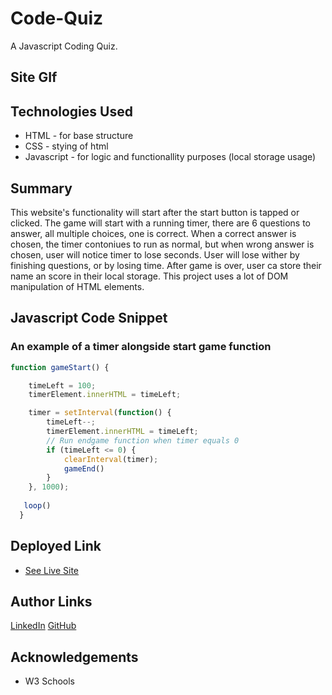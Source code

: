 # Code-Quiz
A Javascript Coding Quiz.

## Site GIf


## Technologies Used
- HTML - for base structure
- CSS - stying of html
- Javascript - for logic and functionallity purposes (local storage usage)

## Summary 
This website's functionality will start after the start button is tapped or clicked. The game will start with a running timer, there are 6 questions to answer, all multiple choices, one is correct. When a correct answer is chosen, the timer contoniues to run as normal, but when wrong answer is chosen, user will notice timer to lose seconds. User will lose wither by finishing questions, or by losing time. After game is over, user ca store their name an score in their local storage. This project uses a lot of DOM manipulation of HTML elements. 

## Javascript Code Snippet

### An example of a timer alongside start game function
```javascript
function gameStart() {

    timeLeft = 100;
    timerElement.innerHTML = timeLeft;

    timer = setInterval(function() {
        timeLeft--;
        timerElement.innerHTML = timeLeft;
        // Run endgame function when timer equals 0
        if (timeLeft <= 0) {
            clearInterval(timer);
            gameEnd() 
        }
    }, 1000);
  
   loop()
  }

```

## Deployed Link

* [See Live Site](https://mehdisafari77.github.io/Code-Quiz//)

## Author Links
[LinkedIn](https://www.linkedin.com/in/mehdi-safari-992799142/)
[GitHub](https://github.com/mehdisafari77)

## Acknowledgements
- W3 Schools
